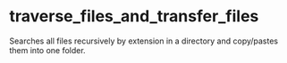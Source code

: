 # traverse_files_and_transfer_files
Searches all files recursively by extension in a directory and copy/pastes them into one folder.
